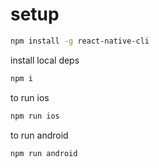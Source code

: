 # setup
```bash
npm install -g react-native-cli
```

install local deps
```bash
npm i
```

to run ios
```bash
npm run ios
```

to run android
```bash
npm run android
```
